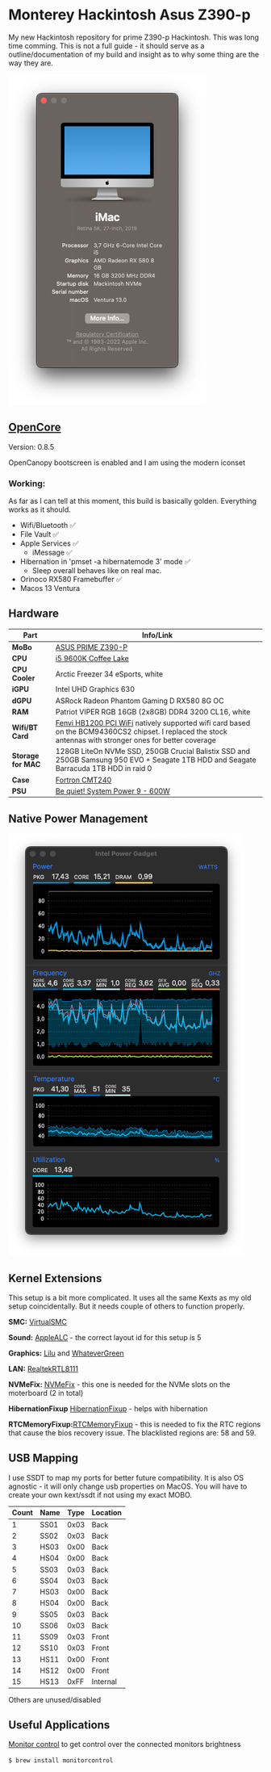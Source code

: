 # Monterey Hackintosh Asus Z390-p
My new Hackintosh repository for prime Z390-p Hackintosh. This was long time comming. This is not a full guide - it should serve as a outline/documentation of my build and insight as to why some thing are the way they are.

![SysInfo](https://github.com/DMNerd/Hackintosh/blob/main/Extra/Screenshots/Info.png)

## [OpenCore](https://github.com/acidanthera/OpenCorePkg/releases) 

Version: 0.8.5

OpenCanopy bootscreen is enabled and I am using the modern iconset

### Working:

As far as I can tell at this moment, this build is basically golden. Everything works as it should.

* Wifi/Bluetooth ✅
* File Vault ✅
* Apple Services ✅
    * iMessage  ✅
* Hibernation in 'pmset -a hibernatemode 3' mode ✅
    * Sleep overall behaves like on real mac.
* Orinoco RX580 Framebuffer ✅
* Macos 13 Ventura

## Hardware 
| Part | Info/Link |
| --- | --- |
| **MoBo** | [ASUS PRIME Z390-P](https://www.asus.com/Motherboards-Components/Motherboards/All-series/PRIME-Z390-P/) |
| **CPU** | [i5 9600K Coffee Lake](https://ark.intel.com/content/www/us/en/ark/products/134896/intel-core-i5-9600k-processor-9m-cache-up-to-4-60-ghz.html) |
| **CPU Cooler** | Arctic Freezer 34 eSports, white|
| **iGPU** |  Intel UHD Graphics 630 |
| **dGPU** | ASRock Radeon Phantom Gaming D RX580 8G OC |
| **RAM** | Patriot VIPER RGB 16GB (2x8GB) DDR4 3200 CL16, white|
| **Wifi/BT Card** | [Fenvi HB1200 PCI WiFi](https://www.aliexpress.com/item/33034394024.html?spm=a2g0s.9042311.0.0.69f64c4dVPLsGp) natively supported wifi card based on the BCM94360CS2 chipset. I replaced the stock antennas with stronger ones for better coverage |
| **Storage for MAC** | 128GB LiteOn NVMe SSD, 250GB Crucial Balistix SSD and 250GB Samsung 950 EVO + Seagate 1TB HDD and Seagate Barracuda 1TB HDD in raid 0|
| **Case** | [Fortron CMT240](https://www.fsp-europe.com/cmt240/) |
| **PSU** | [Be quiet! System Power 9 - 600W ](https://www.bequiet.com/en/powersupply/1279) |

## Native Power Management

![PM](https://github.com/DMNerd/Hackintosh/blob/main/Extra/Screenshots/pm.png)

## Kernel Extensions 

This setup is a bit more complicated. It uses all the same Kexts as my old setup coincidentally. But it needs couple of others to function properly.


**SMC:** [VirtualSMC](https://github.com/acidanthera/VirtualSMC/releases)

**Sound:** [AppleALC](https://github.com/acidanthera/applealc/releases) - the correct layout id for this setup is 5

**Graphics:** [Lilu](https://github.com/acidanthera/lilu/releases) and [WhateverGreen](https://github.com/acidanthera/whatevergreen/releases)

**LAN:** [RealtekRTL8111](https://github.com/Mieze/RTL8111_driver_for_OS_X) 

**NVMeFix:** [NVMeFix](https://github.com/acidanthera/NVMeFix/releases) - this one is needed for the NVMe slots on the moterboard (2 in total)

**HibernationFixup** [HibernationFixup](https://github.com/acidanthera/HibernationFixup/releases) - helps with hibernation

**RTCMemoryFixup:**[RTCMemoryFixup](https://github.com/acidanthera/RTCMemoryFixup/releases/tag/1.0.7) - this is needed to fix the RTC regions that cause the bios recovery issue. The blacklisted regions are: 58 and 59.

## USB Mapping

I use SSDT to map my ports for better future compatibility. It is also OS agnostic - it will only change usb properties on MacOS. You will have to create your own kext/ssdt if not using my exact MOBO.

| Count | Name | Type | Location |
|-------|------|------|----------|
| 1     | SS01 | 0x03 | Back     |
| 2     | SS02 | 0x03 | Back     |
| 3     | HS03 | 0x00 | Back     |
| 4     | HS04 | 0x00 | Back     |
| 5     | SS03 | 0x03 | Back     |
| 6     | SS04 | 0x03 | Back     |
| 7     | HS03 | 0x00 | Back     |
| 8     | HS04 | 0x00 | Back     |
| 9     | SS05 | 0x03 | Back     |
| 10    | SS06 | 0x03 | Back     |
| 11    | SS09 | 0x03 | Front    |
| 12    | SS10 | 0x03 | Front    |
| 13    | HS11 | 0x00 | Front    |
| 14    | HS12 | 0x00 | Front    |
| 15    | HS13 | 0xFF | Internal |

Others are unused/disabled

## Useful Applications

[Monitor control](https://github.com/MonitorControl/MonitorControl) to get control over the connected monitors brightness 

`$ brew install monitorcontrol`